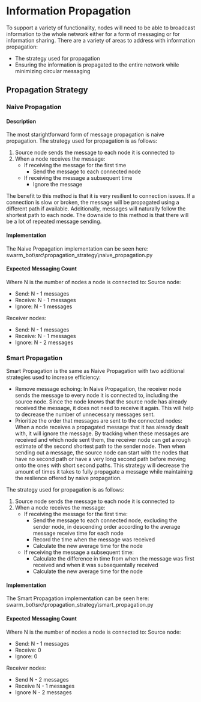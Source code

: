 # Information Propagation
To support a variety of functionality, nodes will need to be able to broadcast information to the whole network either for a form of messaging or for information sharing. There are a variety of areas to address with information propagation:
- The strategy used for propagation
- Ensuring the information is propagated to the entire network while minimizing circular messaging

## Propagation Strategy
### Naive Propagation
#### Description
The most starightforward form of message propagation is naive propagation. The strategy used for propagation is as follows:
1. Source node sends the message to each node it is connected to
2. When a node receives the message:
    - If receiving the message for the first time
        - Send the message to each connected node
    - If receiving the message a subsequent time
        - Ignore the message

The benefit to this method is that it is very resilient to connection issues. If a connection is slow or broken, the message will be propagated using a different path if available. Additionally, messages will naturally follow the shortest path to each node. The downside to this method is that there will be a lot of repeated message sending.

#### Implementation
The Naive Propagation implementation can be seen here: swarm_bot\src\propagation_strategy\naive_propagation.py

#### Expected Messaging Count
Where N is the number of nodes a node is connected to:
Source node:
- Send: N - 1 messages
- Receive: N - 1 messages
- Ignore: N - 1 messages

Receiver nodes:
- Send: N - 1 messages
- Receive: N - 1 messages
- Ignore: N - 2 messages

### Smart Propagation
Smart Propagation is the same as Naive Propagation with two additional strategies used to increase efficiency:
- Remove message echoing: In Naive Propagation, the receiver node sends the message to every node it is connected to, including the source node. Since the node knows that the source node has already received the message, it does not need to receive it again. This will help to decrease the number of unnecessary messages sent.
- Prioritize the order that messages are sent to the connected nodes: When a node receives a propagated message that it has already dealt with, it will ignore the message. By tracking when these messages are received and which node sent them, the receiver node can get a rough estimate of the second shortest path to the sender node. Then when sending out a message, the source node can start with the nodes that have no second path or have a very long second path before moving onto the ones with short second paths. This strategy will decrease the amount of times it takes to fully propagate a message while maintaining the reslience offered by naive propagation.

The strategy used for propagation is as follows:
1. Source node sends the message to each node it is connected to
2. When a node receives the message:
    - If receiving the message for the first time: 
        - Send the message to each connected node, excluding the sender node, in descending order according to the average message receive time for each node
        - Record the time when the message was received
        - Calculate the new average time for the node
    - If receiving the message a subsequent time:
        - Calculate the difference in time from when the message was first received and when it was subsequentally received
        - Calculate the new average time for the node

#### Implementation
The Smart Propagation implementation can be seen here: swarm_bot\src\propagation_strategy\smart_propagation.py

#### Expected Messaging Count
Where N is the number of nodes a node is connected to:
Source node:
- Send: N - 1 messages
- Receive: 0
- Ignore: 0

Receiver nodes:
- Send N - 2 messages
- Receive N - 1 messages
- Ignore N - 2 messages